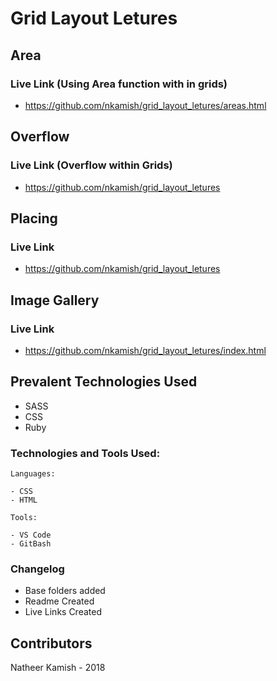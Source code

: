 # Grid Layout Letures

## Area

### Live Link (Using Area function with in grids)
- https://github.com/nkamish/grid_layout_letures/areas.html


## Overflow

### Live Link (Overflow within Grids)
- https://github.com/nkamish/grid_layout_letures


## Placing

### Live Link 
- https://github.com/nkamish/grid_layout_letures

## Image Gallery

### Live Link 
- https://github.com/nkamish/grid_layout_letures/index.html

## Prevalent Technologies Used

 - SASS
 - CSS
 - Ruby

### Technologies and Tools Used:

```
Languages:

- CSS
- HTML

```
```
Tools:

- VS Code
- GitBash

```

### Changelog

- Base folders added
- Readme Created
- Live Links Created

## Contributors

Natheer Kamish - 2018
